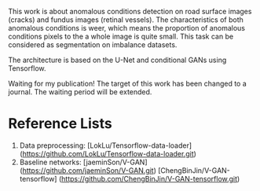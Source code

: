 This work is about anomalous conditions detection on road surface images (cracks) and fundus images (retinal vessels).
The characteristics of both anomalous conditions is weer, which means the proportion of anomalous conditions pixels to the a whole
image is quite small. This task can be considered as segmentation on imbalance datasets. 

The architecture is based on the U-Net and conditional GANs using Tensorflow.

Waiting for my publication! The target of this work has been changed to a journal. The waiting period will be extended. 


# Reference Lists
1. Data preprocessing: [LokLu/Tensorflow-data-loader] (https://github.com/LokLu/Tensorflow-data-loader.git)
2. Baseline networks: [jaeminSon/V-GAN] (https://github.com/jaeminSon/V-GAN.git)
                      [ChengBinJin/V-GAN-tensorflow] (https://github.com/ChengBinJin/V-GAN-tensorflow.git)
